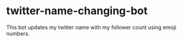 # twitter-name-changing-bot
This bot updates my twitter name with my follower count using emoji numbers.
